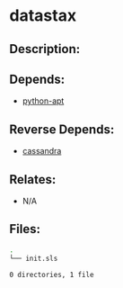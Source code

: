 # datastax

## Description:



## Depends:

  -  [python-apt](salt/python-apt)

## Reverse Depends:

  -  [cassandra](salt/cassandra)

## Relates:

  -  N/A

## Files:

```bash
.
└── init.sls

0 directories, 1 file
```

